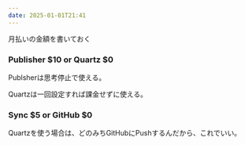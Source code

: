 ```yaml
---
date: 2025-01-01T21:41
---
```



月払いの金額を書いておく

### Publisher \$10 or Quartz \$0

Publsherは思考停止で使える。

Quartzは一回設定すれば課金せずに使える。

### Sync \$5 or GitHub \$0

  

Quartzを使う場合は、どのみちGitHubにPushするんだから、これでいい。